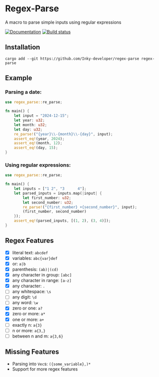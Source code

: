 # Regex-Parse

A macro to parse simple inputs using regular expressions

[![Documentation](https://img.shields.io/badge/Documentation-blue)](https://inky-developer.github.io/regex-parse/regex_parse/)
[![Build status](https://github.com/Inky-developer/regex-parse/actions/workflows/check.yml/badge.svg)](https://github.com/Inky-developer/regex-parse/actions/workflows/check.yml)

## Installation

```shell
cargo add --git https://github.com/Inky-developer/regex-parse regex-parse
```

## Example

### Parsing a date:
```rust
use regex_parse::re_parse;

fn main() {
    let input = "2024-12-15";
    let year: u32;
    let month: u32;
    let day: u32;
    re_parse!("{year}\\-{month}\\-{day}", input);
    assert_eq!(year, 2024);
    assert_eq!(month, 12);
    assert_eq!(day, 15);
}
```

### Using regular expressions:
```rust
use regex_parse::re_parse;

fn main() {
    let inputs = ["1 2", "3      4"];
    let parsed_inputs = inputs.map(|input| {
        let first_number: u32;
        let second_number: u32;
        re_parse!("{first_number} +{second_number}", input);
        (first_number, second_number)
    });
    assert_eq!(parsed_inputs, [(1, 2), (3, 4)]);
}
```

## Regex Features
- [x] literal text: `abcdef`
- [x] variables: `abc{var}def`
- [x] or: `a|b`
- [x] parenthesis: `(ab)|(cd)`
- [x] any character in group: `[abc]`
- [x] any character in range: `[a-z]`
- [x] any character: `.`
- [ ] any whitespace: `\s`
- [ ] any digit: `\d`
- [ ] any word: `\w`
- [x] zero or one: `a?`
- [x] zero or more: `a*`
- [x] one or more: `a+`
- [ ] exactly n: `a{3}`
- [ ] n or more: `a{3,}`
- [ ] between n and m: `a{3,6}`

## Missing Features
- Parsing into `Vec`s: `({some_variable},)*`
- Support for more regex features